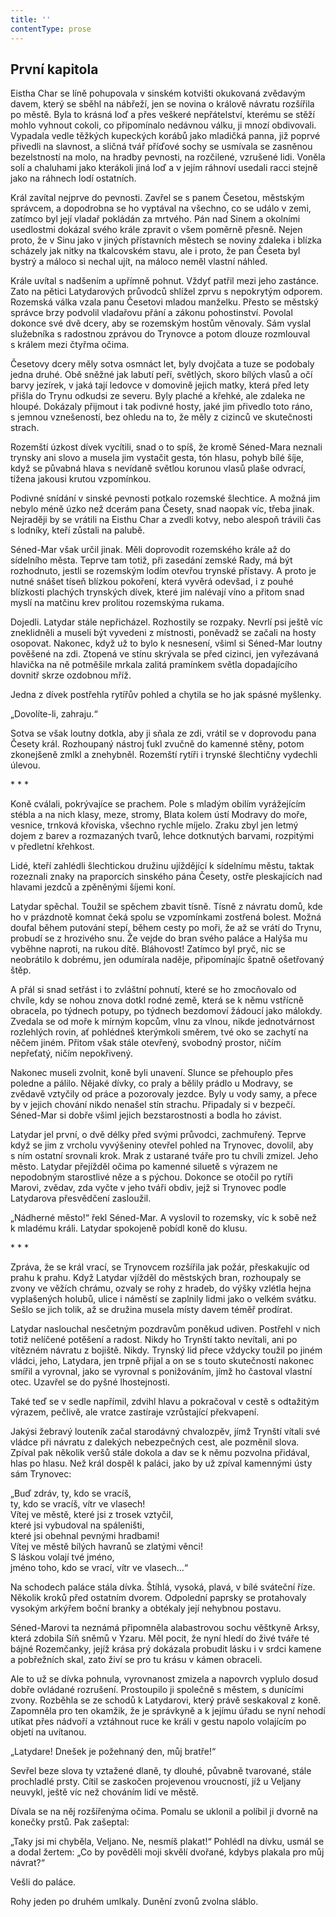 ```yaml
---
title: ''
contentType: prose
---
```


## První kapitola

  

Eistha Char se líně pohupovala v sinském kotvišti okukovaná zvědavým davem, který se sběhl na nábřeží, jen se novina o králově návratu rozšířila po městě. Byla to krásná loď a přes veškeré nepřátelství, kterému se stěží mohlo vyhnout cokoli, co připomínalo nedávnou válku, ji mnozí obdivovali. Vypadala vedle těžkých kupeckých korábů jako mladičká panna, již poprvé přivedli na slavnost, a sličná tvář příďové sochy se usmívala se zasněnou bezelstností na molo, na hradby pevnosti, na rozčilené, vzrušené lidi. Voněla solí a chaluhami jako kterákoli jiná loď a v jejím ráhnoví usedali racci stejně jako na ráhnech lodí ostatních.

Král zavítal nejprve do pevnosti. Zavřel se s panem Česetou, městským správcem, a dopodrobna se ho vyptával na všechno, co se událo v zemi, zatímco byl její vladař pokládán za mrtvého. Pán nad Sinem a okolními usedlostmi dokázal svého krále zpravit o všem poměrně přesně. Nejen proto, že v Sinu jako v jiných přístavních městech se noviny zdaleka i blízka scházely jak nitky na tkalcovském stavu, ale i proto, že pan Česeta byl bystrý a máloco si nechal ujít, na máloco neměl vlastní náhled.

Krále uvítal s nadšením a upřímně pohnut. Vždyť patřil mezi jeho zastánce. Zato na pětici Latydarových průvodců shlížel zprvu s nepokrytým odporem. Rozemská válka vzala panu Česetovi mladou manželku. Přesto se městský správce brzy podvolil vladařovu přání a zákonu pohostinství. Povolal dokonce své dvě dcery, aby se rozemským hostům věnovaly. Sám vyslal služebníka s radostnou zprávou do Trynovce a potom dlouze rozmlouval s králem mezi čtyřma očima.

Česetovy dcery měly sotva osmnáct let, byly dvojčata a tuze se podobaly jedna druhé. Obě sněžné jak labutí peří, světlých, skoro bílých vlasů a očí barvy jezírek, v jaká tají ledovce v domovině jejich matky, která před lety přišla do Trynu odkudsi ze severu. Byly plaché a křehké, ale zdaleka ne hloupé. Dokázaly přijmout i tak podivné hosty, jaké jim přivedlo toto ráno, s jemnou vznešeností, bez ohledu na to, že měly z cizinců ve skutečnosti strach.

Rozemští úzkost dívek vycítili, snad o to spíš, že kromě Séned-Mara neznali trynsky ani slovo a musela jim vystačit gesta, tón hlasu, pohyb bílé šíje, když se půvabná hlava s nevídaně světlou korunou vlasů plaše odvrací, tížena jakousi krutou vzpomínkou.

Podivné snídání v sinské pevnosti potkalo rozemské šlechtice. A možná jim nebylo méně úzko než dcerám pana Česety, snad naopak víc, třeba jinak. Nejraději by se vrátili na Eisthu Char a zvedli kotvy, nebo alespoň trávili čas s lodníky, kteří zůstali na palubě.

Séned-Mar však určil jinak. Měli doprovodit rozemského krále až do sídelního města. Teprve tam totiž, při zasedání zemské Rady, má být rozhodnuto, jestli se rozemským lodím otevřou trynské přístavy. A proto je nutné snášet tíseň blízkou pokoření, která vyvěrá odevšad, i z pouhé blízkosti plachých trynských dívek, které jim nalévají víno a přitom snad myslí na matčinu krev prolitou rozemskýma rukama.

Dojedli. Latydar stále nepřicházel. Rozhostily se rozpaky. Nevrlí psi ještě víc zneklidněli a museli být vyvedeni z místnosti, poněvadž se začali na hosty osopovat. Nakonec, když už to bylo k nesnesení, všiml si Séned-Mar loutny pověšené na zdi. Ztopená ve stínu skrývala se před cizinci, jen vyřezávaná hlavička na ně potměšile mrkala zalitá pramínkem světla dopadajícího dovnitř skrze ozdobnou mříž.

Jedna z dívek postřehla rytířův pohled a chytila se ho jak spásné myšlenky.

„Dovolíte-li, zahraju.“

Sotva se však loutny dotkla, aby ji sňala ze zdi, vrátil se v doprovodu pana Česety král. Rozhoupaný nástroj ťukl zvučně do kamenné stěny, potom zkonejšeně zmlkl a znehybněl. Rozemští rytíři i trynské šlechtičny vydechli úlevou.

\* \* \*

  

Koně cválali, pokrývajíce se prachem. Pole s mladým obilím vyrážejícím stébla a na nich klasy, meze, stromy, Blata kolem ústí Modravy do moře, vesnice, trnková křoviska, všechno rychle míjelo. Zraku zbyl jen letmý dojem z barev a rozmazaných tvarů, lehce dotknutých barvami, rozpitými v předletní křehkost.

Lidé, kteří zahlédli šlechtickou družinu ujíždějící k sídelnímu městu, taktak rozeznali znaky na praporcích sinského pána Česety, ostře pleskajících nad hlavami jezdců a zpěněnými šíjemi koní.

Latydar spěchal. Toužil se spěchem zbavit tísně. Tísně z návratu domů, kde ho v prázdnotě komnat čeká spolu se vzpomínkami zostřená bolest. Možná doufal během putování stepí, během cesty po moři, že až se vrátí do Trynu, probudí se z hrozivého snu. Že vejde do bran svého paláce a Halýša mu vyběhne naproti, na rukou dítě. Bláhovost! Zatímco byl pryč, nic se neobrátilo k dobrému, jen odumírala naděje, připomínajíc špatně ošetřovaný štěp.

A přál si snad setřást i to zvláštní pohnutí, které se ho zmocňo­valo od chvíle, kdy se nohou znova dotkl rodné země, která se k němu vstřícně obracela, po týdnech potupy, po týdnech bezdomoví žádoucí jako málokdy. Zvedala se od moře k mírným kopcům, vlnu za vlnou, nikde jednotvárnost rozlehlých rovin, ať pohlédneš kterýmkoli směrem, tvé oko se zachytí na něčem jiném. Přitom však stále otevřený, svobodný prostor, ničím nepřeťatý, ničím nepokřivený.

Nakonec museli zvolnit, koně byli unavení. Slunce se přehouplo přes poledne a pálilo. Nějaké dívky, co praly a bělily prádlo u Modravy, se zvědavě vztyčily od práce a pozorovaly jezdce. Byly u vody samy, a přece by v jejich chování nikdo nenašel stín strachu. Připadaly si v bezpečí. Séned-Mar si dobře všiml jejich bezstarostnosti a bodla ho závist.

Latydar jel první, o dvě délky před svými průvodci, zachmuřený. Teprve když se jim z vrcholu vyvýšeniny otevřel pohled na Trynovec, dovolil, aby s ním ostatní srovnali krok. Mrak z ustarané tváře pro tu chvíli zmizel. Jeho město. Latydar přejížděl očima po kamenné siluetě s výrazem ne nepodobným starostlivé něze a s pýchou. Dokonce se otočil po rytíři Marovi, zvědav, zda vyčte v jeho tváři obdiv, jejž si Trynovec podle Latydarova přesvědčení zasloužil.

„Nádherné město!“ řekl Séned-Mar. A vyslovil to rozemsky, víc k sobě než k mladému králi. Latydar spokojeně pobídl koně do klusu.

\* \* \*

  

Zpráva, že se král vrací, se Trynovcem rozšířila jak požár, přeskakujíc od prahu k prahu. Když Latydar vjížděl do městských bran, rozhoupaly se zvony ve věžích chrámu, ozvaly se rohy z hradeb, do výšky vzlétla hejna vyplašených holubů, ulice i náměstí se zaplnily lidmi jako o velkém svátku. Sešlo se jich tolik, až se družina musela místy davem téměř prodírat.

Latydar naslouchal nesčetným pozdravům poněkud udiven. Postřehl v nich totiž nelíčené potěšení a radost. Nikdy ho Trynští takto nevítali, ani po vítězném návratu z bojiště. Nikdy. Trynský lid přece vždycky toužil po jiném vládci, jeho, Latydara, jen trpně přijal a on se s touto skutečností nakonec smířil a vyrovnal, jako se vyrovnal s ponižováním, jímž ho častoval vlastní otec. Uzavřel se do pyšné lhostejnosti.

Také teď se v sedle napřímil, zdvihl hlavu a pokračoval v cestě s odtažitým výrazem, pečlivě, ale vratce zastíraje vzrůstající překvapení.

Jakýsi žebravý louteník začal starodávný chvalozpěv, jímž Trynští vítali své vládce při návratu z dalekých nebezpečných cest, ale pozměnil slova. Zpíval pak několik veršů stále dokola a dav se k němu pozvolna přidával, hlas po hlasu. Než král dospěl k paláci, jako by už zpíval kamennými ústy sám Trynovec:

„Buď zdráv, ty, kdo se vracíš,  
ty, kdo se vracíš, vítr ve vlasech!  
Vítej ve městě, které jsi z trosek vztyčil,  
které jsi vybudoval na spáleništi,  
které jsi obehnal pevnými hradbami!  
Vítej ve městě bílých havranů se zlatými věnci!  
S láskou volají tvé jméno,  
jméno toho, kdo se vrací, vítr ve vlasech…“

Na schodech paláce stála dívka. Štíhlá, vysoká, plavá, v bílé sváteční říze. Několik kroků před ostatním dvorem. Odpolední paprsky se protahovaly vysokým arkýřem boční branky a obtékaly její nehybnou postavu.

Séned-Marovi ta neznámá připomněla alabastrovou sochu věštkyně Arksy, která zdobila Síň sněmů v Yzaru. Měl pocit, že nyní hledí do živé tváře té bájné Rozemčanky, jejíž krása prý dokázala probudit lásku i v srdci kamene a pobřežních skal, zato živí se pro tu krásu v kámen obraceli.

Ale to už se dívka pohnula, vyrovnanost zmizela a napovrch vyplulo dosud dobře ovládané rozrušení. Prostoupilo ji společně s městem, s dunícími zvony. Rozběhla se ze schodů k Latydarovi, který právě seskakoval z koně. Zapomněla pro ten okamžik, že je správkyně a k jejímu úřadu se nyní nehodí utíkat přes nádvoří a vztáhnout ruce ke králi v gestu napolo volajícím po objetí na uvítanou.

„Latydare! Dnešek je požehnaný den, můj bratře!“

Sevřel beze slova ty vztažené dlaně, ty dlouhé, půvabně tvarované, stále prochladlé prsty. Cítil se zaskočen projevenou vroucností, jíž u Veljany neuvykl, ještě víc než chováním lidí ve městě.

Dívala se na něj rozšířenýma očima. Pomalu se uklonil a políbil ji dvorně na konečky prstů. Pak zašeptal:

„Taky jsi mi chyběla, Veljano. Ne, nesmíš plakat!“ Pohlédl na dívku, usmál se a dodal žertem: „Co by pověděli moji skvělí dvořané, kdybys plakala pro můj návrat?“

Vešli do paláce.

Rohy jeden po druhém umlkaly. Dunění zvonů zvolna sláblo.
